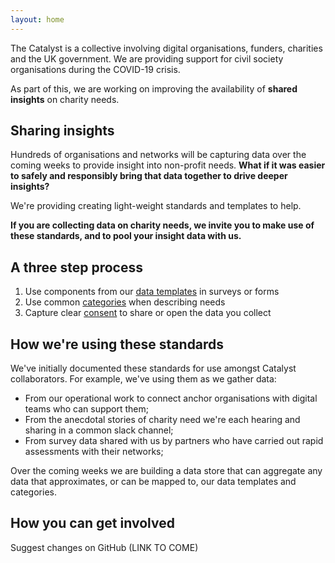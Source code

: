 ```yaml
---
layout: home
---
```


The Catalyst is a collective involving digital organisations, funders, charities and the UK government. We are providing support for civil society organisations during the COVID-19 crisis. 

As part of this, we are working on improving the availability of **shared insights** on charity needs.

## Sharing insights

Hundreds of organisations and networks will be capturing data over the coming weeks to provide insight into non-profit needs. **What if it was easier to safely and responsibly bring that data together to drive deeper insights?**

We're providing creating light-weight standards and templates to help. 

**If you are collecting data on charity needs, we invite you to make use of these standards, and to pool your insight data with us.**

## A three step process

1. Use components from our [data templates](/templates/) in surveys or forms
2. Use common [categories](/categories/) when describing needs
3. Capture clear [consent](/consent/) to share or open the data you collect

## How we're using these standards

We've initially documented these standards for use amongst Catalyst collaborators. For example, we've using them as we gather data:

* From our operational work to connect anchor organisations with digital teams who can support them;
* From the anecdotal stories of charity need we're each hearing and sharing in a common slack channel;
* From survey data shared with us by partners who have carried out rapid assessments with their networks;

Over the coming weeks we are building a data store that can aggregate any data that approximates, or can be mapped to, our data templates and categories. 

## How you can get involved

Suggest changes on GitHub (LINK TO COME)